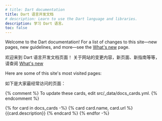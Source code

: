 ```yaml
---
# title: Dart documentation
title: Dart 语言开发文档
# description: Learn to use the Dart language and libraries.
description: 学习 Dart 语言。
toc: false
---
```


Welcome to the Dart documentation!
For a list of changes to this site—new pages, new guidelines, and more—see
the [What's new][] page.

欢迎来到 Dart 语言开发文档页面！
关于网站的变更内容，新页面、新指南等等，
请查阅 [What's new][]

[What's new]: /resources/whats-new

Here are some of this site's most visited pages:

如下是大家最经常访问的页面：

{% comment %}
To update these cards, edit src/_data/docs_cards.yml.
{% endcomment %}

<div class="card-grid">
{% for card in docs_cards -%}
  {% card card.name, card.url %}
    {{card.description}}
  {% endcard %}
{% endfor -%}
</div>

